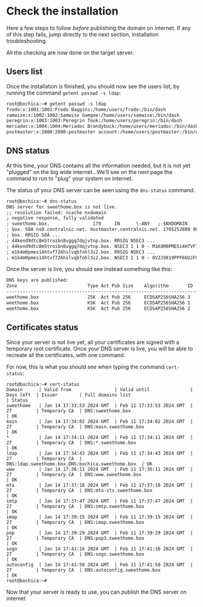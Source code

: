 # Check the installation

Here a few steps to follow _before_ publishing the domain on internet. If any of this step fails, jump directly to the
next section, installation troubleshooting.

All the checking are now done on the target server.

## Users list

Once the installation is finished, you should now see the users list, by running the command `getent passwd -s ldap`:

```txt
root@bochica:~# getent passwd -s ldap
frodo:x:1001:1001:Frodo Baggins:/home/users/frodo:/bin/dash
samwise:x:1002:1002:Samwise Gamgee:/home/users/samwise:/bin/dash
peregrin:x:1003:1003:Peregrin Took:/home/users/peregrin:/bin/dash
meriadoc:x:1004:1004:Meriadoc Brandybuck:/home/users/meriadoc:/bin/dash
postmaster:x:2000:2000:postmaster account:/home/users/postmaster:/bin/dash
```

## DNS status

At this time, your DNS contains all the information needed, but it is not yet "plugged" on the big wide internet...We'll
see on the next page the command to run to "plug" your system on internet.

The status of your DNS server can be seen using the `dns-status` command:

```txt
root@bochica:~# dns-status
DNS server for sweethome.box is not live.
;; resolution failed: ncache nxdomain
; negative response, fully validated
; sweethome.box.                179     IN      \-ANY   ;-$NXDOMAIN
; box. SOA ns0.centralnic.net. hostmaster.centralnic.net. 1705252800 900 1800 6048000 3600
; box. RRSIG SOA ...
; 44kend9dtc8m5troibn8vggq7dqjvtnp.box. RRSIG NSEC3 ...
; 44kend9dtc8m5troibn8vggq7dqjvtnp.box. NSEC3 1 1 0 - M1K4M0PMES14HTVF726HSLVQBFOHL3I2 NS DS RRSIG
; m1k4m0pmes14htvf726hslvqbfohl3i2.box. RRSIG NSEC3 ...
; m1k4m0pmes14htvf726hslvqbfohl3i2.box. NSEC3 1 1 0 - OV2J9819PPF66UJFCBMB33GI392HJ1O7 NS SOA RRSIG DNSKEY NSEC3PARAM
```

Once the server is live, you should see instead something like this:

```txt
DNS keys are published:
Zone                          Type Act Pub Size    Algorithm       ID   Location    Keytag
------------------------------------------------------------------------------------------
weethome.box                  ZSK  Act Pub 256     ECDSAP256SHA256 3    cryptokeys  35623
weethome.box                  KSK  Act Pub 256     ECDSAP256SHA256 1    cryptokeys  17507
weethome.box                  KSK  Act Pub 256     ECDSAP256SHA256 2    cryptokeys  41341
```

## Certificates status

Since your server is not live yet, all your certificates are signed with a temporary root certificate. Once your DNS
server is live, you will be able to recreate all the certificates, with one command.

For now, this is what you should see when typing the command `cert-status`:

```
root@bochica:~# cert-status
Domain      | Valid from                | Valid until               | Days left  | Issuer        | Full domains list                                 | Status
sweethome   | Jan 14 17:33:53 2024 GMT  | Feb 11 17:33:53 2024 GMT  | 27         | Temporary CA  | DNS:sweethome.box                                 | OK
main        | Jan 14 17:34:02 2024 GMT  | Feb 11 17:34:02 2024 GMT  | 27         | Temporary CA  | DNS:main.sweethome.box                            | OK
*           | Jan 14 17:34:11 2024 GMT  | Feb 11 17:34:11 2024 GMT  | 27         | Temporary CA  | DNS:*.sweethome.box                               | OK
ldap        | Jan 14 17:34:43 2024 GMT  | Feb 11 17:34:43 2024 GMT  | 27         | Temporary CA  | DNS:ldap.sweethome.box,DNS:bochica.sweethome.box  | OK
www         | Jan 14 17:36:11 2024 GMT  | Feb 11 17:36:11 2024 GMT  | 27         | Temporary CA  | DNS:www.sweethome.box                             | OK
mta         | Jan 14 17:37:18 2024 GMT  | Feb 11 17:37:18 2024 GMT  | 27         | Temporary CA  | DNS:mta-sts.sweethome.box                         | OK
smtp        | Jan 14 17:37:47 2024 GMT  | Feb 11 17:37:47 2024 GMT  | 27         | Temporary CA  | DNS:smtp.sweethome.box                            | OK
imap        | Jan 14 17:39:15 2024 GMT  | Feb 11 17:39:15 2024 GMT  | 27         | Temporary CA  | DNS:imap.sweethome.box                            | OK
pop         | Jan 14 17:39:29 2024 GMT  | Feb 11 17:39:29 2024 GMT  | 27         | Temporary CA  | DNS:pop3.sweethome.box                            | OK
sogo        | Jan 14 17:41:16 2024 GMT  | Feb 11 17:41:16 2024 GMT  | 27         | Temporary CA  | DNS:sogo.sweethome.box                            | OK
autoconfig  | Jan 14 17:41:50 2024 GMT  | Feb 11 17:41:50 2024 GMT  | 27         | Temporary CA  | DNS:autoconfig.sweethome.box                      | OK
root@bochica:~#
```

Now that your server is ready to use, you can publish the DNS server on internet
